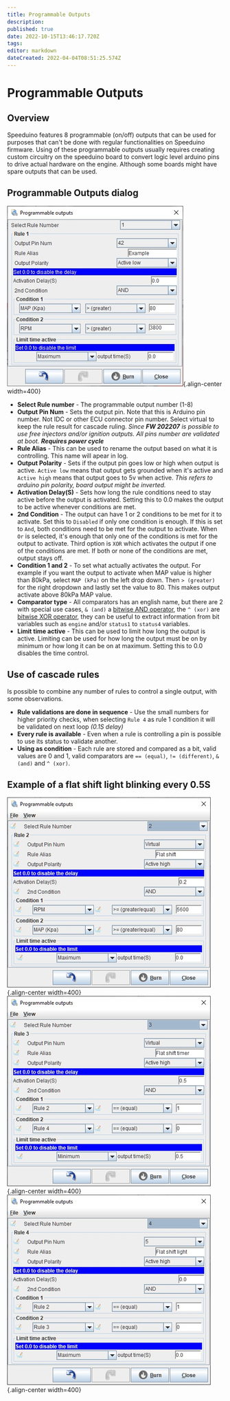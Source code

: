 ```yaml
---
title: Programmable Outputs
description: 
published: true
date: 2022-10-15T13:46:17.720Z
tags: 
editor: markdown
dateCreated: 2022-04-04T08:51:25.574Z
---
```


# Programmable Outputs
## Overview

Speeduino features 8 programmable (on/off) outputs that can be used for purposes that can't be done with regular functionalities on Speeduino firmware. Using of these programmable outputs usually requires creating custom circuitry on the speeduino board to convert logic level arduino pins to drive actual hardware on the engine. Although some boards might have spare outputs that can be used. 

## Programmable Outputs dialog

![programmable_outputs.jpg](/img/tuning/programmable_outputs.jpg){.align-center width=400}

- **Select Rule number** - The programmable output number (1-8)
- **Output Pin Num** - Sets the output pin. Note that this is Arduino pin number. Not IDC or other ECU connector pin number. Select virtual to keep the rule result for cascade ruling. *Since **FW 202207** is possible to use free injectors and/or ignition outputs. All pins number are validated at boot.* ***Requires power cycle***
- **Rule Alias** - This can be used to rename the output based on what it is controlling. This name will apear in log.
- **Output Polarity** - Sets if the output pin goes low or high when output is active. `Active low` means that output gets grounded when it's active and `Active high` means that output goes to 5v when active. *This refers to arduino pin polarity, board output might be inverted.*
- **Activation Delay(S)** - Sets how long the rule conditions need to stay active before the output is activated. Setting this to 0.0 makes the output to be active whenever conditions are met.
- **2nd Condition** - The output can have 1 or 2 conditions to be met for it to activate. Set this to `Disabled` if only one condition is enough. If this is set to `And`, both conditions need to be met for the output to activate. When `Or` is selected, it's enough that only one of the conditions is met for the output to activate. Third option is `XOR` which activates the output if one of the conditions are met. If both or none of the conditions are met, output stays off.
- **Condition 1 and 2** - To set what actually activates the output. For example if you want the output to activate when MAP value is higher than 80kPa, select `MAP (kPa)` on the left drop down. Then `> (greater)` for the right dropdown and lastly set the value to 80. This makes output activate above 80kPa MAP value.
- **Comparator type** - All comparators has an english name, but there are 2 with special use cases, `& (and)` a [bitwise AND operator](/en/https://en.wikipedia.org/wiki/Bitwise_operation#AND), the `^ (xor)` are [bitwise XOR operator](/en/https://en.wikipedia.org/wiki/Bitwise_operation#XOR), they can be useful to extract information from bit variables such as `engine` and/or `status1` to `status4` variables.
- **Limit time active** - This can be used to limit how long the output is active. Limiting can be used for how long the output must be on by minimum or how long it can be on at maximum. Setting this to 0.0 disables the time control.

## Use of cascade rules
Is possible to combine any number of rules to control a single output, with some observations.
- **Rule validations are done in sequence** - Use the small numbers for higher priority checks, when selecting `Rule 4` as rule 1 condition it will be validated on next loop *(0.1S delay)*
- **Every rule is available** - Even when a rule is controlling a pin is possible to use its status to validate another.
- **Using as condition** - Each rule are stored and compared as a bit, valid values are 0 and 1, valid comparators are `== (equal)`, `!= (different)`, `& (and)` and `^ (xor)`.

## Example of a flat shift light blinking every 0.5S
![programmable_outputs_cascade_0.jpg](/img/tuning/programmable_outputs_cascade_0.jpg){.align-center width=400}
![programmable_outputs_cascade_1.jpg](/img/tuning/programmable_outputs_cascade_1.jpg){.align-center width=400}
![programmable_outputs_cascade_2.jpg](/img/tuning/programmable_outputs_cascade_2.jpg){.align-center width=400}
